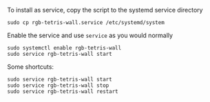 To install as service, copy the script to the systemd service directory

	sudo cp rgb-tetris-wall.service /etc/systemd/system

Enable the service and use `service` as you would normally

	sudo systemctl enable rgb-tetris-wall
	sudo service rgb-tetris-wall start

Some shortcuts:

	sudo service rgb-tetris-wall start
	sudo service rgb-tetris-wall stop
	sudo service rgb-tetris-wall restart
